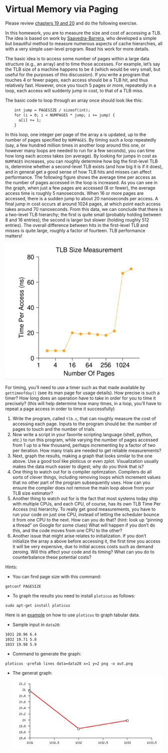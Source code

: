 # Virtual Memory via Paging

Please review [chapters 19 and 20](http://pages.cs.wisc.edu/~remzi/OSTEP/) and
do the following exercise.

In this homework, you are to measure the size and cost of accessing a TLB. The
idea is based on work by
[Saavedra-Barrera](www.eecs.berkeley.edu/Pubs/TechRpts/1992/CSD-92-684.pdf),
who developed a simple but beautiful method to measure numerous aspects of
cache hierarchies, all with a very simple user-level program. Read his work for
more details.

The basic idea is to access some number of pages within a large data structure
(e.g., an array) and to time those accesses. For example, let’s say the TLB size
of a machine happens to be 4 (which would be very small, but useful for the
purposes of this discussion). If you write a program that touches 4 or fewer
pages, each access should be a TLB hit, and thus relatively fast. However, once
you touch 5 pages or more, repeatedly in a loop, each access will suddenly jump
in cost, to that of a TLB miss.

The basic code to loop through an array once should look like this:
```
    int jump = PAGESIZE / sizeof(int);
    for (i = 0; i < NUMPAGES * jump; i += jump) {
      a[i] += 1;
    }
```
In this loop, one integer per page of the array a is updated, up to the number
of pages specified by `NUMPAGES`. By timing such a loop repeatedly (say, a few
hundred million times in another loop around this one, or however many loops are
needed to run for a few seconds), you can time how long each access takes
(on average). By looking for jumps in cost as `NUMPAGES` increases, you can
roughly determine how big the first-level TLB is, determine whether a
second-level TLB exists (and how big it is if it does), and in general get a
good sense of how TLB hits and misses can affect performance.
The following figure shows the average time per access as the number of pages
accessed in the loop is increased. As you can see in the graph, when just a
few pages are accessed (8 or fewer), the average access time is roughly 5
nanoseconds. When 16 or more pages are accessed, there is a sudden jump to about
20 nanoseconds per access. A final jump in cost occurs at around 1024 pages, at
which point each access takes around 70 nanoseconds. From this data, we can
conclude that there is a two-level TLB hierarchy; the first is quite small
(probably holding between 8 and 16 entries); the second is larger but slower
(holding roughly 512 entries). The overall difference between hits in the
first-level TLB and misses is quite large, roughly a factor of fourteen. TLB
performance matters!

![figure](./figure.png)

For timing, you’ll need to use a timer such as that made available by
`gettimeofday()` (see its man page for usage details). How precise is such a
timer? How long does an operation have to take in order for you to time it
precisely? (this will help determine how many times, in a loop, you’ll have to
repeat a page access in order to time it successfully)

1. Write the program, called `tlb.c`, that can roughly measure the cost of
  accessing each page. Inputs to the program should be: the number of pages to
  touch and the number of trials.
2. Now write a script in your favorite scripting language (shell, python, etc.)
  to run this program, while varying the number of pages accessed from 1 up to
  a few thousand, perhaps incrementing by a factor of two per iteration. How
  many trials are needed to get reliable measurements?
3. Next, graph the results, making a graph that looks similar to the one above.
  Use a good tool like ploticus or even zplot. Visualization usually makes the
  data much easier to digest; why do you think that is?
4. One thing to watch out for is compiler optimzation. Compilers do all sorts of
  clever things, including removing loops which increment values that no other
  part of the program subsequently uses. How can you ensure the compiler does
  not remove the main loop above from your TLB size estimator?
5. Another thing to watch out for is the fact that most systems today ship with
  multiple CPUs, and each CPU, of course, has its own TLB Time Per Access (ns)
  hierarchy. To really get good measurements, you have to run your code on just
  one CPU, instead of letting the scheduler bounce it from one CPU to the next.
  How can you do that? (hint: look up “pinning a thread” on Google for some
  clues) What will happen if you don’t do this, and the code moves from one CPU
  to the other?
6. Another issue that might arise relates to initialization. If you don’t
  initialize the array a above before accessing it, the first time you access
  it will be very expensive, due to initial access costs such as demand zeroing.
  Will this affect your code and its timing? What can you do to counterbalance
  these potential costs?

Hints:
* You can find page size with this command:
```
getconf PAGESIZE
```

* To graph the results you need to install `ploticus` as follows:
```
sudo apt-get install ploticus
```

Here is an [example](http://ploticus.sourceforge.net/doc/prefab_lines_ex.html)
on how to use `ploticus` to graph tabular data.
* Sample input in `data20`:
```
1031 20.96 6.4
1032 19.71 5.8
1033 19.98 5.9
```
* Command to generate the graph:
```
ploticus -prefab lines data=data20 x=1 y=2 png -o out.png
```
* The generat graph:
![example output](./example.png)
